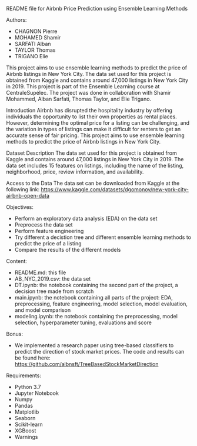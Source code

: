 README file for Airbnb Price Prediction using Ensemble Learning Methods

Authors:

- CHAGNON Pierre
- MOHAMED Shamir
- SARFATI Alban
- TAYLOR Thomas
- TRIGANO Elie

This project aims to use ensemble learning methods to predict the price of Airbnb listings in New York City. The data set used for this project is obtained from Kaggle and contains around 47,000 listings in New York City in 2019.
This project is part of the Ensemble Learning course at CentraleSupélec. The project was done in collaboration with Shamir Mohammed, Alban Sarfati, Thomas Taylor, and Elie Trigano.

Introduction
Airbnb has disrupted the hospitality industry by offering individuals the opportunity to list their own properties as rental places. However, determining the optimal price for a listing can be challenging, and the variation in types of listings can make it difficult for renters to get an accurate sense of fair pricing. This project aims to use ensemble learning methods to predict the price of Airbnb listings in New York City.

Dataset
Description
The data set used for this project is obtained from Kaggle and contains around 47,000 listings in New York City in 2019. The data set includes 15 features on listings, including the name of the listing, neighborhood, price, review information, and availability.

Access to the Data
The data set can be downloaded from Kaggle at the following link: https://www.kaggle.com/datasets/dgomonov/new-york-city-airbnb-open-data

Objectives:
- Perform an exploratory data analysis (EDA) on the data set
- Preprocess the data set
- Perform feature engineering
- Try different a decistion tree and different ensemble learning methods to predict the price of a listing
- Compare the results of the different models

Content: 
- README.md: this file
- AB_NYC_2019.csv: the data set
- DT.ipynb: the notebook containing the second part of the project, a decision tree made from scratch
- main.ipynb: the notebook containing all parts of the project: EDA, preprocessing, feature engineering, model selection, model evaluation, and model comparison
- modeling.ipynb: the notebook containing the preprocessing, model selection, hyperparameter tuning, evaluations and score

Bonus:
- We implemented a research paper using tree-based classifiers to predict the direction of stock market prices. The code and results can be found here: https://github.com/albnsft/TreeBasedStockMarketDirection

Requirements: 
- Python 3.7
- Jupyter Notebook
- Numpy
- Pandas
- Matplotlib
- Seaborn
- Scikit-learn
- XGBoost
- Warnings
